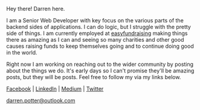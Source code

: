 Hey there! Darren here.

I am a Senior Web Developer with key focus on the various parts of the backend sides
of applications. I can do logic, but I struggle with the pretty side of things. I am
currently employed at [easyfundraising](https://www.easyfundraising.org.uk) making
things there as amazing as I can and seeing so many charities and other good causes
raising funds to keep themselves going and to continue doing good in the world.

Right now I am working on reaching out to the wider community by posting about the
things we do. It's early days so I can't promise they'll be amazing posts, but they
will be posts. Feel free to follow my via my links below.

[Facebook](https://www.facebook.com/devgorilla) | 
[LinkedIn](https://www.linkedin.com/in/%F0%9F%9A%B4%E2%80%8D%E2%99%82%EF%B8%8F-darren-potter-6177341a/) | 
[Medium](https://medium.com/@darren.potter) |
[Twitter](https://twitter.com/devgorilla)

[darren.potter@outlook.com](mailto:darren.potter@outlook.com)
